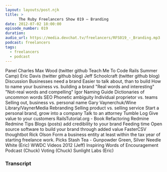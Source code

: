 ```yaml
---
layout: layouts/post.njk
title: >
      The Ruby Freelancers Show 019 – Branding
date: 2012-07-02 18:00:00
episode_number: 019
duration: 
audio_url: https://media.devchat.tv/freelancers/RFS019_-_Branding.mp3
podcast: freelancers
tags: 
  - freelancers
  - podcast
---
```


Panel Charles Max Wood (twitter&nbsp;github&nbsp;Teach Me To Code&nbsp;Rails Summer Camp) Eric Davis (twitter&nbsp;github&nbsp;blog) Jeff Schoolcraft (twitter&nbsp;github&nbsp;blog) Discussion Businesses need a brand Easier to talk about, than to build How to name your business vs. building a brand "Real words and interesting" "Not-real words and compelling" Igor Naming Guide Dictionaries of uncommon words SEO Phonetic ambiguity Individual proprietor vs. teams Selling out, business vs. personal name Gary Vaynerchuk/Wine Library/VaynerMedia Rebranding Selling product vs. selling service Start a personal brand, grow into a company Talk to an&nbsp;attorney Tumble Log Give value to your customers RailsTutorial.org&nbsp;- Book Refactoring Redmine Redmine Tips Blogs (posts) add credibility to your brand Feeding time Open source software to build your brand through added value FasterCSV thoughtbot Rick Olson Form a business entity at least within the tax year of starting freelance work. Picks Stash Tea - Gunpowder Green, Silver Needle White (Eric) WWDC Videos 2012 (Jeff) Inspiring Words of Encouragement Podcast (Chuck) Voting (Chuck) Sunlight Labs (Eric)



### Transcript


